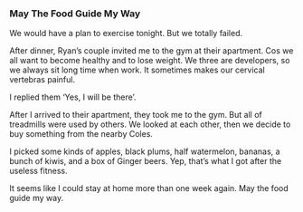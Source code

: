 ### May The Food Guide My Way
We would have a plan to exercise tonight. But we totally failed.

After dinner, Ryan’s couple invited me to the gym at their apartment. Cos we all want to become healthy and to lose weight. We three are developers, so we always sit long time when work. It sometimes makes our cervical vertebras painful.

I replied them ‘Yes, I will be there’.

After I arrived to their apartment, they took me to the gym. But all of treadmills were used by others. We looked at each other, then we decide to buy something from the nearby Coles.

I picked some kinds of apples, black plums, half watermelon, bananas, a bunch of kiwis, and a box of Ginger beers. Yep, that’s what I got after the useless fitness.

It seems like I could stay at home more than one week again. May the food guide my way.
